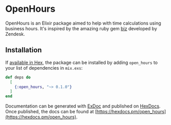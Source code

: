 # OpenHours

OpenHours is an Elixir package aimed to help with time calculations using business hours.
It's inspired by the amazing ruby gem [biz](https://github.com/zendesk/biz) developed by Zendesk.

## Installation

If [available in Hex](https://hex.pm/docs/publish), the package can be installed
by adding `open_hours` to your list of dependencies in `mix.exs`:

```elixir
def deps do
  [
    {:open_hours, "~> 0.1.0"}
  ]
end
```

Documentation can be generated with [ExDoc](https://github.com/elixir-lang/ex_doc)
and published on [HexDocs](https://hexdocs.pm). Once published, the docs can
be found at [https://hexdocs.pm/open_hours](https://hexdocs.pm/open_hours).

